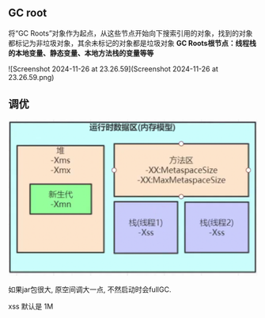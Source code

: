 ## GC root

将“GC Roots”对象作为起点，从这些节点开始向下搜索引用的对象，找到的对象都标记为非垃圾对象，其余未标记的对象都是垃圾对象
**GC Roots根节点：线程栈的本地变量、静态变量、本地方法栈的变量等等**



![Screenshot 2024-11-26 at 23.26.59](Screenshot 2024-11-26 at 23.26.59.png)



## 调优

<img src="Screenshot 2024-11-26 at 23.43.11.png" alt="Screenshot 2024-11-26 at 23.43.11" style="zoom: 50%;" />

如果jar包很大, 原空间调大一点, 不然启动时会fullGC.

xss 默认是 1M

